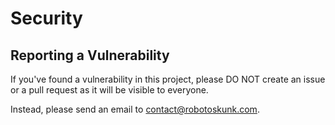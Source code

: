 # Security

## Reporting a Vulnerability

If you've found a vulnerability in this project, please DO NOT create an issue
or a pull request as it will be visible to everyone.

Instead, please send an email to
[contact@robotoskunk.com](mailto:contact@robotoskunk.com).

